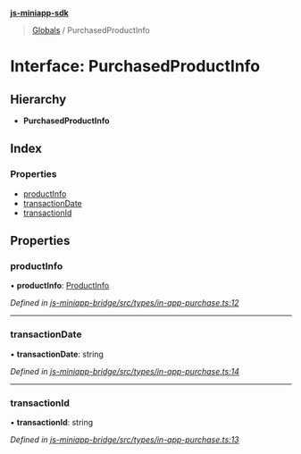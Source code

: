 **[js-miniapp-sdk](../README.md)**

> [Globals](../README.md) / PurchasedProductInfo

# Interface: PurchasedProductInfo

## Hierarchy

* **PurchasedProductInfo**

## Index

### Properties

* [productInfo](purchasedproductinfo.md#productinfo)
* [transactionDate](purchasedproductinfo.md#transactiondate)
* [transactionId](purchasedproductinfo.md#transactionid)

## Properties

### productInfo

•  **productInfo**: [ProductInfo](productinfo.md)

*Defined in [js-miniapp-bridge/src/types/in-app-purchase.ts:12](https://github.com/rakutentech/js-miniapp/blob/acdf92c/js-miniapp-bridge/src/types/in-app-purchase.ts#L12)*

___

### transactionDate

•  **transactionDate**: string

*Defined in [js-miniapp-bridge/src/types/in-app-purchase.ts:14](https://github.com/rakutentech/js-miniapp/blob/acdf92c/js-miniapp-bridge/src/types/in-app-purchase.ts#L14)*

___

### transactionId

•  **transactionId**: string

*Defined in [js-miniapp-bridge/src/types/in-app-purchase.ts:13](https://github.com/rakutentech/js-miniapp/blob/acdf92c/js-miniapp-bridge/src/types/in-app-purchase.ts#L13)*
